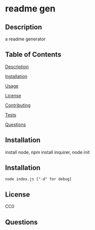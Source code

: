 # readme gen

## Description

a readme generator

## Table of Contents

[Description](#description)

[Installation](#installation)

[Usage](#usage)

[License](#license)

[Contributing](#contributing)

[Tests](#tests)

[Questions](#questions)


## Installation

install node, npm install inquirer, node init

    


## Installation

`node index.js ["-d" for debug]`

    

## License

CC0





## Questions



